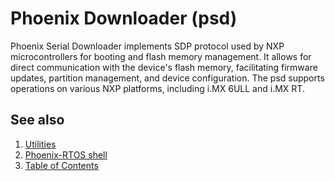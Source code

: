 # Phoenix Downloader (psd)

Phoenix Serial Downloader implements SDP protocol used by NXP microcontrollers for booting and flash memory management.
It allows for direct communication with the device's flash memory, facilitating firmware updates, partition management,
and device configuration. The psd supports operations on various NXP platforms, including i.MX 6ULL and i.MX RT.

<!-- #TODO: add more information -->
## See also

1. [Utilities](README.md)
2. [Phoenix-RTOS shell](psh-applets/psh.md)
3. [Table of Contents](../README.md)
